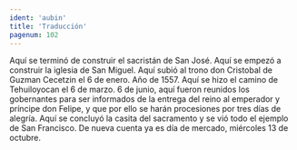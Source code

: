 ```yaml
---
ident: 'aubin'
title: 'Traducción'
pagenum: 102
---
```

Aquí se terminó de construir el sacristán de San José.
Aquí se empezó a construir la iglesia de San Miguel.
Aquí subió al trono don Cristobal de Guzman Cecetzin el 6 de enero.
Año de 1557.
Aquí se hizo el camino de Tehuiloyocan el 6 de marzo.
6 de junio, aquí fueron reunidos los gobernantes para ser informados de la entrega del reino al emperador y príncipe don Felipe, y que por ello se harán procesiones por tres días de alegría.
Aquí se concluyó la casita del sacramento y se vió todo el ejemplo de San Francisco.
De nueva cuenta ya es día de mercado, miércoles 13 de octubre.
